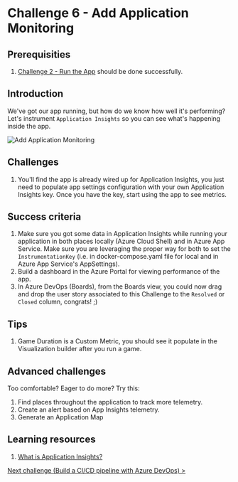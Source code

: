 # Challenge 6 - Add Application Monitoring

## Prerequisities

1. [Challenge 2 - Run the App](./RunTheApp.md) should be done successfully.

## Introduction

We've got our app running, but how do we know how well it's performing? Let's instrument `Application Insights` so you can see what's happening inside the app.

![Add Application Monitoring](../docs/AddApplicationMonitoring.png)

## Challenges

1. You'll find the app is already wired up for Application Insights, you just need to populate app settings configuration with your own Application Insights key. Once you have the key, start using the app to see metrics.

## Success criteria

1. Make sure you got some data in Application Insights while running your application in both places locally (Azure Cloud Shell) and in Azure App Service. Make sure you are leveraging the proper way for both to set the `InstrumentationKey` (i.e. in docker-compose.yaml file for local and in Azure App Service's AppSettings).
1. Build a dashboard in the Azure Portal for viewing performance of the app.
1. In Azure DevOps (Boards), from the Boards view, you could now drag and drop the user story associated to this Challenge to the `Resolved` or `Closed` column, congrats! ;)

## Tips

1. Game Duration is a Custom Metric, you should see it populate in the Visualization builder after you run a game.

## Advanced challenges

Too comfortable? Eager to do more? Try this:

1. Find places throughout the application to track more telemetry.
1. Create an alert based on App Insights telemetry.
1. Generate an Application Map

## Learning resources

1. [What is Application Insights?](https://docs.microsoft.com/en-us/azure/application-insights/app-insights-overview)

[Next challenge (Build a CI/CD pipeline with Azure DevOps) >](./BuildCICDPipelineWithAzureDevOps.md)